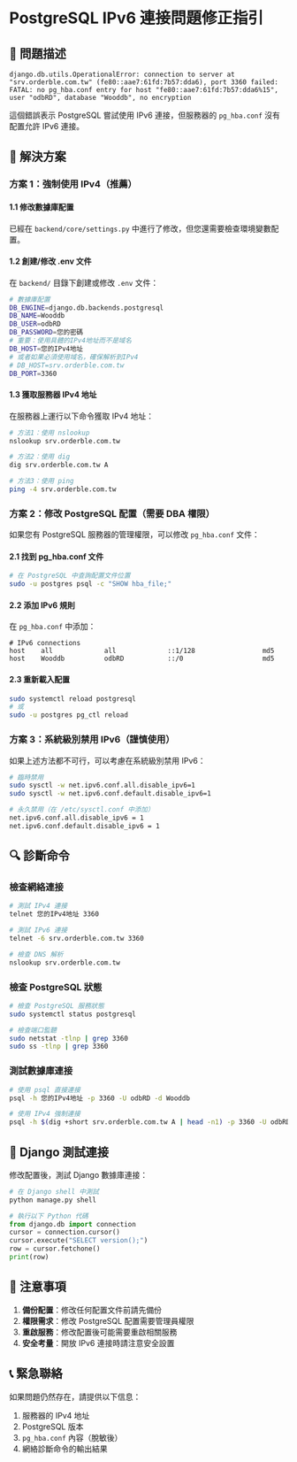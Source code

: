 # PostgreSQL IPv6 連接問題修正指引

## 🚨 問題描述
```
django.db.utils.OperationalError: connection to server at "srv.orderble.com.tw" (fe80::aae7:61fd:7b57:dda6), port 3360 failed: FATAL: no pg_hba.conf entry for host "fe80::aae7:61fd:7b57:dda6%15", user "odbRD", database "Wooddb", no encryption
```

這個錯誤表示 PostgreSQL 嘗試使用 IPv6 連接，但服務器的 `pg_hba.conf` 沒有配置允許 IPv6 連接。

## 🔧 解決方案

### 方案 1：強制使用 IPv4（推薦）

#### 1.1 修改數據庫配置
已經在 `backend/core/settings.py` 中進行了修改，但您還需要檢查環境變數配置。

#### 1.2 創建/修改 .env 文件
在 `backend/` 目錄下創建或修改 `.env` 文件：

```bash
# 數據庫配置
DB_ENGINE=django.db.backends.postgresql
DB_NAME=Wooddb
DB_USER=odbRD
DB_PASSWORD=您的密碼
# 重要：使用具體的IPv4地址而不是域名
DB_HOST=您的IPv4地址
# 或者如果必須使用域名，確保解析到IPv4
# DB_HOST=srv.orderble.com.tw
DB_PORT=3360
```

#### 1.3 獲取服務器 IPv4 地址
在服務器上運行以下命令獲取 IPv4 地址：
```bash
# 方法1：使用 nslookup
nslookup srv.orderble.com.tw

# 方法2：使用 dig
dig srv.orderble.com.tw A

# 方法3：使用 ping
ping -4 srv.orderble.com.tw
```

### 方案 2：修改 PostgreSQL 配置（需要 DBA 權限）

如果您有 PostgreSQL 服務器的管理權限，可以修改 `pg_hba.conf` 文件：

#### 2.1 找到 pg_hba.conf 文件
```bash
# 在 PostgreSQL 中查詢配置文件位置
sudo -u postgres psql -c "SHOW hba_file;"
```

#### 2.2 添加 IPv6 規則
在 `pg_hba.conf` 中添加：
```
# IPv6 connections
host    all             all             ::1/128                 md5
host    Wooddb          odbRD           ::/0                    md5
```

#### 2.3 重新載入配置
```bash
sudo systemctl reload postgresql
# 或
sudo -u postgres pg_ctl reload
```

### 方案 3：系統級別禁用 IPv6（謹慎使用）

如果上述方法都不可行，可以考慮在系統級別禁用 IPv6：

```bash
# 臨時禁用
sudo sysctl -w net.ipv6.conf.all.disable_ipv6=1
sudo sysctl -w net.ipv6.conf.default.disable_ipv6=1

# 永久禁用（在 /etc/sysctl.conf 中添加）
net.ipv6.conf.all.disable_ipv6 = 1
net.ipv6.conf.default.disable_ipv6 = 1
```

## 🔍 診斷命令

### 檢查網絡連接
```bash
# 測試 IPv4 連接
telnet 您的IPv4地址 3360

# 測試 IPv6 連接
telnet -6 srv.orderble.com.tw 3360

# 檢查 DNS 解析
nslookup srv.orderble.com.tw
```

### 檢查 PostgreSQL 狀態
```bash
# 檢查 PostgreSQL 服務狀態
sudo systemctl status postgresql

# 檢查端口監聽
sudo netstat -tlnp | grep 3360
sudo ss -tlnp | grep 3360
```

### 測試數據庫連接
```bash
# 使用 psql 直接連接
psql -h 您的IPv4地址 -p 3360 -U odbRD -d Wooddb

# 使用 IPv4 強制連接
psql -h $(dig +short srv.orderble.com.tw A | head -n1) -p 3360 -U odbRD -d Wooddb
```

## 📝 Django 測試連接

修改配置後，測試 Django 數據庫連接：

```python
# 在 Django shell 中測試
python manage.py shell

# 執行以下 Python 代碼
from django.db import connection
cursor = connection.cursor()
cursor.execute("SELECT version();")
row = cursor.fetchone()
print(row)
```

## 🚨 注意事項

1. **備份配置**：修改任何配置文件前請先備份
2. **權限需求**：修改 PostgreSQL 配置需要管理員權限
3. **重啟服務**：修改配置後可能需要重啟相關服務
4. **安全考量**：開放 IPv6 連接時請注意安全設置

## 📞 緊急聯絡

如果問題仍然存在，請提供以下信息：
1. 服務器的 IPv4 地址
2. PostgreSQL 版本
3. `pg_hba.conf` 內容（脫敏後）
4. 網絡診斷命令的輸出結果 